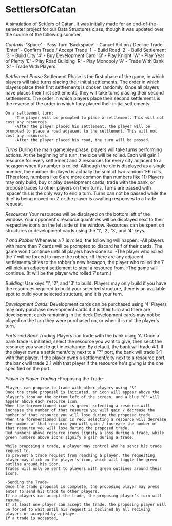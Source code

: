 # SettlersOfCatan
A simulation of Settlers of Catan. It was initially made for an end-of-the-semester project for our Data Structures class, though it was updated over the course of the following summer.

*Controls:* 
	'Space' - Pass Turn
	'Backspace' - Cancel Action / Decline Trade
	'Enter' - Confirm Trade / Accept Trade
	'1' - Build Road
	'2' - Build Settlement
	'3' - Build City
	'4' - Buy Development Card
	'Q' - Play Knight
	'W' - Play Year of Plenty
	'E' - Play Road Building
	'R' - Play Monopoly
	'A' - Trade With Bank
	'S' - Trade With Players
	
*Settlement Phase*
	Settlement Phase is the first phase of the game, in which players will take turns placing their initial settlements.
	The order in which players place their first settlements is chosen randomly.
	Once all players have places their first settlements, they will take turns placing their second settlements.
	The order in which players place their second settlements is the reverse of the order in which they placed their initial settlements.
	
	On a settlement turn:
		-The player will be prompted to place a settlement. This will not cost any resources.
		-After the player placed his settlement, the player will be prompted to place a road adjacent to the settlement. This will not cost any resources.
		-After the player placed his road, the turn will be passed.
		
*Turns*
	During the main gamepley phase, players will take turns performing actions.
	At the beginning of a turn, the dice will be rolled.
	Each will gain 1 resource for every settlement and 2 resources for every city adjacent to a hexagon when its number is rolled.
	Although the die is displayed as a single number, the number displayed is actually the sum of two random 1-6 rolls. (Therefore, numbers like 6 are more common than numbers like 11)
	Players may only build, buy or play development cards, trade with the bank, or propose trades to other players on their turns.
	Turns are passed with 'space' this is the only way to end a turn.
	Turns can not be passed while the thief is being moved on 7, or the player is awaiting responses to a trade request.

*Resources*
	Your resources will be displayed on the bottom left of the window.
	Your opponent's resource quantities will be displayed next to their respective icons on the left side of the window.
	Resources can be spent on structures or development cards using the '1', '2', '3', and '4' keys.

*7 and Robber*
	Whenever a 7 is rolled, the following will happen:
		-All players with more than 7 cards will be prompted to discard half of their cards. The game won't continue until all players have done so.
		-The player who rolled the 7 will be forced to move the robber.
		-If there are any adjacent settlements/cities to the robber's new hexagon, the player who rolled the 7 will pick an adjacent settlement to steal a resource from.
		-The game will continue. (It will be the player who rolled 7's turn.)

*Building:*
	Use keys '1', '2', and '3' to build. 
	Players may only build if you have the resources required to build your selected structure, there is an available spot to build your selected structure, and it is your turn.

*Development Cards:*
	Development cards can be purchased using '4'
	Players may only purchase development cards if it is their turn and there are development cards ramaining in the deck
	Development cards may not be played on the turn they were purchased on, or when it is not the player's turn.
	
*Ports and Bank Trading*
	Players can trade with the bank using 'A'
	Once a bank trade is initiated, select the resource you want to give, then selct the resource you want to get in exchange.
	By default, the bank will trade 4:1.
	If the player owns a settlement/city next to a "?" port, the bank will trade 3:1 with that player.
	If the player owns a settlement/city next to a resource port, the bank will trade 2:1 with that player if the resource he's giving is the one specified on the port.
	
*Player to Player Trading*
	-Proposing the Trade-
	
	Players can propose to trade with other players using 'S'
	Once the trade proposal is initiated, an icon will appear above the player's icon on the bottom left of the screen, and a blue "0" will appear above each resource icon.
	When the forementioned icon is green, selecting a resource will increase the number of that resource you will gain / decrease the number of that resource you will lose during the proposed trade.
	When the forementioned icon is red, selecting a resource will decrease the number of that resource you will gain / increase the number of that resource you will lose during the proposed trade.
	Red numbers above resource icons signify a loss during a trade, while green numbers above icons signify a gain during a trade.
	
	While proposing a trade, a player may control who he sends his trade request to.
	To prevent a trade request from reaching a player, the requesting player may click on the player's icon, which will toggle the green outline around his icon.
	Trades will only be sent to players with green outlines around their icons.
	
	-Sending the Trade-
	Once the trade proposal is complete, the proposing player may press enter to send his trade to other players.
	If no players can accept the trade, the proposing player's turn will resume. 
	If at least one player can accept the trade, the proposing player will be forced to wait until his request is declined by all reciving players or accepted by a player.
	If a trade is accepted, 
	